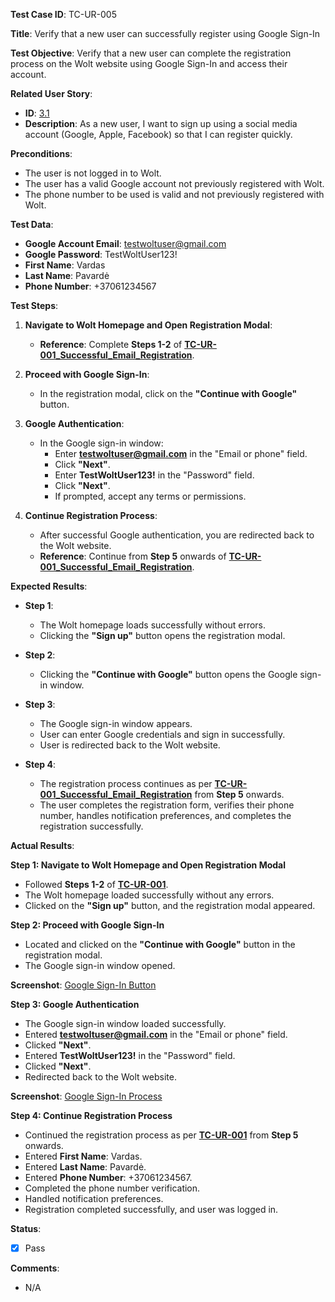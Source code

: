 **Test Case ID**: TC-UR-005

**Title**: Verify that a new user can successfully register using Google Sign-In

**Test Objective**: Verify that a new user can complete the registration process on the Wolt website using Google Sign-In and access their account.

**Related User Story**:

- **ID**: [3.1](../../../requirements/3_User_Stories.md#31-user-registration-and-login)
- **Description**: As a new user, I want to sign up using a social media account (Google, Apple, Facebook) so that I can register quickly.

**Preconditions**:

- The user is not logged in to Wolt.
- The user has a valid Google account not previously registered with Wolt.
- The phone number to be used is valid and not previously registered with Wolt.

**Test Data**:

- **Google Account Email**: testwoltuser@gmail.com
- **Google Password**: TestWoltUser123!
- **First Name**: Vardas
- **Last Name**: Pavardė
- **Phone Number**: +37061234567

**Test Steps**:

1. **Navigate to Wolt Homepage and Open Registration Modal**:

   - **Reference**: Complete **Steps 1-2** of **[TC-UR-001_Successful_Email_Registration](TC-UR-001_Successful_Email_Registration.md)**.

2. **Proceed with Google Sign-In**:

   - In the registration modal, click on the **"Continue with Google"** button.

3. **Google Authentication**:

   - In the Google sign-in window:
     - Enter **testwoltuser@gmail.com** in the "Email or phone" field.
     - Click **"Next"**.
     - Enter **TestWoltUser123!** in the "Password" field.
     - Click **"Next"**.
     - If prompted, accept any terms or permissions.

4. **Continue Registration Process**:

   - After successful Google authentication, you are redirected back to the Wolt website.
   - **Reference**: Continue from **Step 5** onwards of **[TC-UR-001_Successful_Email_Registration](TC-UR-001_Successful_Email_Registration.md)**.

**Expected Results**:

- **Step 1**:

  - The Wolt homepage loads successfully without errors.
  - Clicking the **"Sign up"** button opens the registration modal.

- **Step 2**:

  - Clicking the **"Continue with Google"** button opens the Google sign-in window.

- **Step 3**:

  - The Google sign-in window appears.
  - User can enter Google credentials and sign in successfully.
  - User is redirected back to the Wolt website.

- **Step 4**:

  - The registration process continues as per **[TC-UR-001_Successful_Email_Registration](TC-UR-001_Successful_Email_Registration.md)** from **Step 5** onwards.
  - The user completes the registration form, verifies their phone number, handles notification preferences, and completes the registration successfully.

**Actual Results**:

**Step 1: Navigate to Wolt Homepage and Open Registration Modal**

- Followed **Steps 1-2** of **[TC-UR-001](TC-UR-001_Successful_Email_Registration.md)**.
- The Wolt homepage loaded successfully without any errors.
- Clicked on the **"Sign up"** button, and the registration modal appeared.

**Step 2: Proceed with Google Sign-In**

- Located and clicked on the **"Continue with Google"** button in the registration modal.
- The Google sign-in window opened.

**Screenshot**: [Google Sign-In Button](../../images/TC-UR/TC-UR-005/TC-UR-005_Google_Signin_Button.png)

**Step 3: Google Authentication**

- The Google sign-in window loaded successfully.
- Entered **testwoltuser@gmail.com** in the "Email or phone" field.
- Clicked **"Next"**.
- Entered **TestWoltUser123!** in the "Password" field.
- Clicked **"Next"**.
- Redirected back to the Wolt website.

**Screenshot**: [Google Sign-In Process](../../images/TC-UR/TC-UR-005/TC-UR-005_Google_Signin_Page.png)

**Step 4: Continue Registration Process**

- Continued the registration process as per **[TC-UR-001](TC-UR-001_Successful_Email_Registration.md)** from **Step 5** onwards.
- Entered **First Name**: Vardas.
- Entered **Last Name**: Pavardė.
- Entered **Phone Number**: +37061234567.
- Completed the phone number verification.
- Handled notification preferences.
- Registration completed successfully, and user was logged in.

**Status**:

- [X] Pass

**Comments**:

- N/A